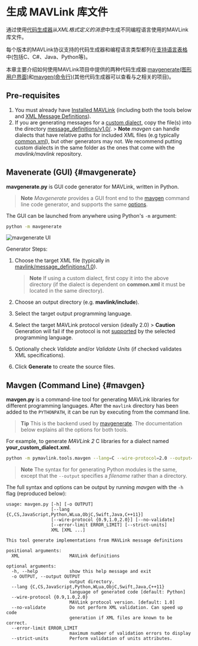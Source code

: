 # 生成 MAVLink 库文件

通过使用[代码生成器](../messages/README.md)从*XML格式定义的消息*中生成不同编程语言使用的MAVLink库文件。

每个版本的MAVLink协议支持的代码生成器和编程语言类型都列在[支持语言表格](../README.md#supported_languages)中(包括C、C#、Java、Python等)。

本章主要介绍如何使用MAVLink项目中提供的两种代码生成器:[mavgenerate(图形用户界面)](#mavgenerate)和[mavgen(命令行)](#mavgen)(其他代码生成器可以查看与之相关的项目)。

## Pre-requisites

1. You must already have [Installed MAVLink](../getting_started/installation.md) (including both the tools below and [XML Message Definitions](../messages/README.md)).
2. If you are generating messages for a [custom dialect](../messages/README.md#dialects), copy the file(s) into the directory [message_definitions/v1.0/](https://github.com/mavlink/mavlink/tree/master/message_definitions/v1.0). > **Note** *mavgen* can handle dialects that have relative paths for included XML files (e.g typically [common.xml](../messages/common.md)), but other generators may not. We recommend putting custom dialects in the same folder as the ones that come with the *mavlink/mavlink* repository.

## Mavenerate (GUI) {#mavgenerate}

**mavgenerate.py** is GUI code generator for MAVLink, written in Python.

> **Note** *Mavgenerate* provides a GUI front end to the [mavgen](#mavgen) command line code generator, and supports the same [options](#mavgen_options).

The GUI can be launched from anywhere using Python's `-m` argument:

```sh
python -m mavgenerate
```

![mavgenerate UI](../../assets/mavgen/mavlink_generator.png)

Generator Steps:

1. Choose the target XML file (typically in [mavlink/message_definitions/1.0](https://github.com/mavlink/mavlink/tree/master/message_definitions/1.0)).
    
    > **Note** If using a custom dialect, first copy it into the above directory (if the dialect is dependent on **common.xml** it must be located in the same directory).

2. Choose an output directory (e.g. **mavlink/include**).

3. Select the target output programming language.
4. Select the target MAVLink protocol version (ideally 2.0) > **Caution** Generation will fail if the protocol is not [supported](../README.md#supported_languages) by the selected programming language.
5. Optionally check *Validate* and/or *Validate Units* (if checked validates XML specifications).
6. Click **Generate** to create the source files.

## Mavgen (Command Line) {#mavgen}

**mavgen.py** is a command-line tool for generating MAVLink libraries for different programming languages. After the `mavlink` directory has been added to the `PYTHONPATH`, it can be run by executing from the command line.

> **Tip** This is the backend used by [mavgenerate](#mavgenerate). The documentation below explains all the options for both tools.

For example, to generate *MAVLink 2* C libraries for a dialect named **your_custom_dialect.xml**.

```sh
python -m pymavlink.tools.mavgen --lang=C --wire-protocol=2.0 --output=generated/include/mavlink/v2.0 message_definitions/v1.0/your_custom_dialect.xml
```

> **Note** The syntax for for generating Python modules is the same, except that the `--output` specifies a *filename* rather than a directory. <!-- https://github.com/ArduPilot/pymavlink/issues/203 -->

<span id="mavgen_options"></span>
The full syntax and options can be output by running *mavgen* with the `-h` flag (reproduced below):

    usage: mavgen.py [-h] [-o OUTPUT]
                     [--lang {C,CS,JavaScript,Python,WLua,ObjC,Swift,Java,C++11}]
                     [--wire-protocol {0.9,1.0,2.0}] [--no-validate]
                     [--error-limit ERROR_LIMIT] [--strict-units]
                     XML [XML ...]
    
    This tool generate implementations from MAVLink message definitions
    
    positional arguments:
      XML                   MAVLink definitions
    
    optional arguments:
      -h, --help            show this help message and exit
      -o OUTPUT, --output OUTPUT
                            output directory.
      --lang {C,CS,JavaScript,Python,WLua,ObjC,Swift,Java,C++11}
                            language of generated code [default: Python]
      --wire-protocol {0.9,1.0,2.0}
                            MAVLink protocol version. [default: 1.0]
      --no-validate         Do not perform XML validation. Can speed up code
                            generation if XML files are known to be correct.
      --error-limit ERROR_LIMIT
                            maximum number of validation errors to display
      --strict-units        Perform validation of units attributes.